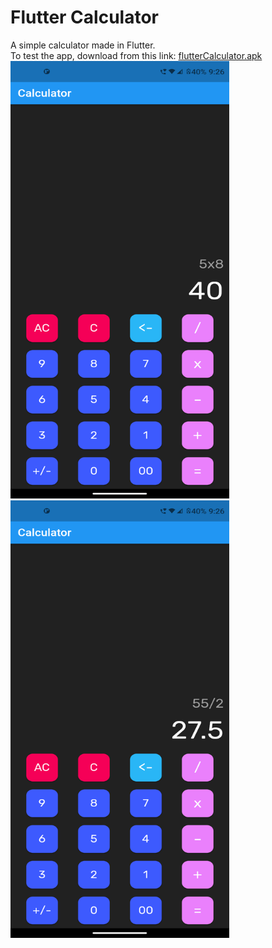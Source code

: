 # Flutter Calculator

A simple calculator made in Flutter.<br>To test the app, download from this link: <a href="https://drive.google.com/file/d/1-a17xjZnaf1NLmEt6aSNnoyzhyFhKEES/view?usp=sharing">flutterCalculator.apk</a><br>
<img src="https://github.com/kkkkkabir/Android_projects/blob/master/Images/calc1.png" width=350 height=700></img>
<img src="https://github.com/kkkkkabir/Android_projects/blob/master/Images/calc2.png" width=350 height=700></img>


